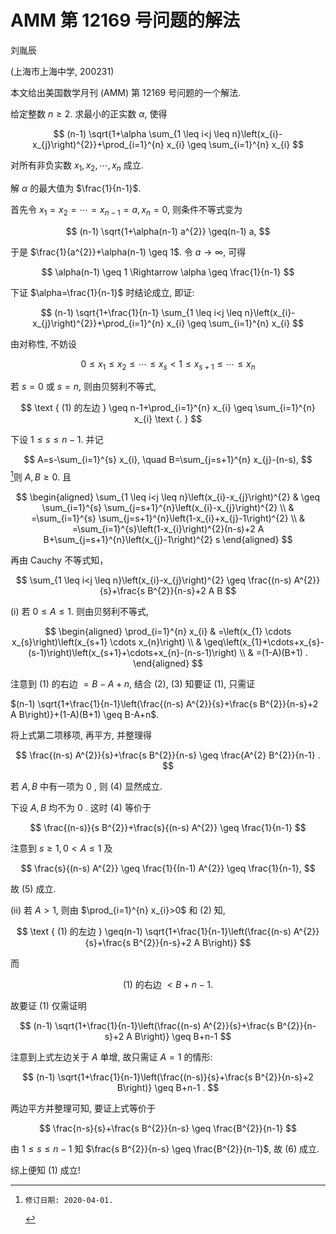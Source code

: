 # AMM 第 12169 号问题的解法 

刘胤辰

(上海市上海中学, 200231)

本文给出美国数学月刊 (AMM) 第 12169 号问题的一个解法.

给定整数 $n \geq 2$. 求最小的正实数 $\alpha$, 使得

$$
(n-1) \sqrt{1+\alpha \sum_{1 \leq i<j \leq n}\left(x_{i}-x_{j}\right)^{2}}+\prod_{i=1}^{n} x_{i} \geq \sum_{i=1}^{n} x_{i}
$$

对所有非负实数 $x_{1}, x_{2}, \cdots, x_{n}$ 成立.

解 $\alpha$ 的最大值为 $\frac{1}{n-1}$.

首先令 $x_{1}=x_{2}=\cdots=x_{n-1}=a, x_{n}=0$, 则条件不等式变为

$$
(n-1) \sqrt{1+\alpha(n-1) a^{2}} \geq(n-1) a,
$$

于是 $\frac{1}{a^{2}}+\alpha(n-1) \geq 1$. 令 $a \rightarrow \infty$, 可得

$$
\alpha(n-1) \geq 1 \Rightarrow \alpha \geq \frac{1}{n-1}
$$

下证 $\alpha=\frac{1}{n-1}$ 时结论成立, 即证:

$$
(n-1) \sqrt{1+\frac{1}{n-1} \sum_{1 \leq i<j \leq n}\left(x_{i}-x_{j}\right)^{2}}+\prod_{i=1}^{n} x_{i} \geq \sum_{i=1}^{n} x_{i}
$$

由对称性, 不妨设

$$
0 \leq x_{1} \leq x_{2} \leq \cdots \leq x_{s}<1 \leq x_{s+1} \leq \cdots \leq x_{n}
$$

若 $s=0$ 或 $s=n$, 则由贝努利不等式,

$$
\text { (1) 的左边 } \geq n-1+\prod_{i=1}^{n} x_{i} \geq \sum_{i=1}^{n} x_{i} \text {. }
$$

下设 $1 \leq s \leq n-1$. 并记

$$
A=s-\sum_{i=1}^{s} x_{i}, \quad B=\sum_{j=s+1}^{n} x_{j}-(n-s),
$$[^0]则 $A, B \geq 0$. 且

$$
\begin{aligned}
\sum_{1 \leq i<j \leq n}\left(x_{i}-x_{j}\right)^{2} & \geq \sum_{i=1}^{s} \sum_{j=s+1}^{n}\left(x_{i}-x_{j}\right)^{2} \\
& =\sum_{i=1}^{s} \sum_{j=s+1}^{n}\left(1-x_{i}+x_{j}-1\right)^{2} \\
& =\sum_{i=1}^{s}\left(1-x_{i}\right)^{2}(n-s)+2 A B+\sum_{j=s+1}^{n}\left(x_{j}-1\right)^{2} s
\end{aligned}
$$

再由 Cauchy 不等式知，

$$
\sum_{1 \leq i<j \leq n}\left(x_{i}-x_{j}\right)^{2} \geq \frac{(n-s) A^{2}}{s}+\frac{s B^{2}}{n-s}+2 A B
$$

(i) 若 $0 \leq A \leq 1$. 则由贝努利不等式,

$$
\begin{aligned}
\prod_{i=1}^{n} x_{i} & =\left(x_{1} \cdots x_{s}\right)\left(x_{s+1} \cdots x_{n}\right) \\
& \geq\left(x_{1}+\cdots+x_{s}-(s-1)\right)\left(x_{s+1}+\cdots+x_{n}-(n-s-1)\right) \\
& =(1-A)(B+1) .
\end{aligned}
$$

注意到 (1) 的右边 $=B-A+n$, 结合 (2), (3) 知要证 (1), 只需证

$(n-1) \sqrt{1+\frac{1}{n-1}\left(\frac{(n-s) A^{2}}{s}+\frac{s B^{2}}{n-s}+2 A B\right)}+(1-A)(B+1) \geq B-A+n$.

将上式第二项移项, 再平方, 并整理得

$$
\frac{(n-s) A^{2}}{s}+\frac{s B^{2}}{n-s} \geq \frac{A^{2} B^{2}}{n-1} .
$$

若 $A, B$ 中有一项为 0 , 则 (4) 显然成立.

下设 $A, B$ 均不为 0 . 这时 (4) 等价于

$$
\frac{(n-s)}{s B^{2}}+\frac{s}{(n-s) A^{2}} \geq \frac{1}{n-1}
$$

注意到 $s \geq 1,0<A \leq 1$ 及

$$
\frac{s}{(n-s) A^{2}} \geq \frac{1}{(n-1) A^{2}} \geq \frac{1}{n-1},
$$

故 (5) 成立.

(ii) 若 $A>1$, 则由 $\prod_{i=1}^{n} x_{i}>0$ 和 (2) 知,

$$
\text { (1) 的左边 } \geq(n-1) \sqrt{1+\frac{1}{n-1}\left(\frac{(n-s) A^{2}}{s}+\frac{s B^{2}}{n-s}+2 A B\right)}
$$

而

$$
\text { (1) 的右边 }<B+n-1 \text {. }
$$

故要证 (1) 仅需证明

$$
(n-1) \sqrt{1+\frac{1}{n-1}\left(\frac{(n-s) A^{2}}{s}+\frac{s B^{2}}{n-s}+2 A B\right)} \geq B+n-1
$$

注意到上式左边关于 $A$ 单增, 故只需证 $A=1$ 的情形:

$$
(n-1) \sqrt{1+\frac{1}{n-1}\left(\frac{(n-s)}{s}+\frac{s B^{2}}{n-s}+2 B\right)} \geq B+n-1 .
$$

两边平方并整理可知, 要证上式等价于

$$
\frac{n-s}{s}+\frac{s B^{2}}{n-s} \geq \frac{B^{2}}{n-1}
$$

由 $1 \leq s \leq n-1$ 知 $\frac{s B^{2}}{n-s} \geq \frac{B^{2}}{n-1}$, 故 (6) 成立.

综上便知 (1) 成立!


[^0]:    修订日期: 2020-04-01.

